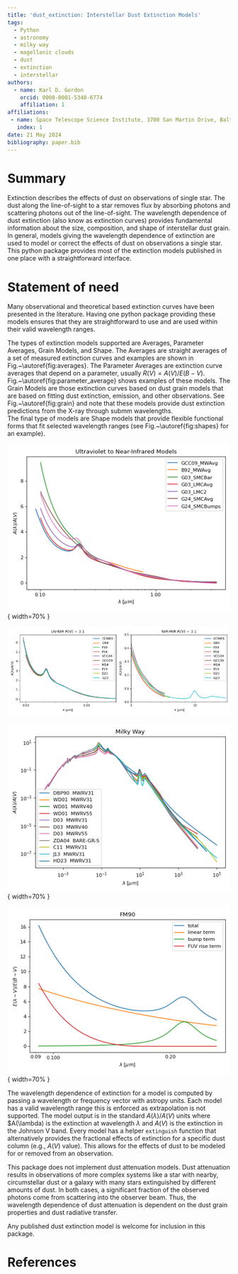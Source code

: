 ```yaml
---
title: 'dust_extinction: Interstellar Dust Extinction Models'
tags:
  - Python
  - astronomy
  - milky way
  - magellanic clouds
  - dust
  - extinction
  - interstellar
authors:
  - name: Karl D. Gordon
    orcid: 0000-0001-5340-6774
    affiliation: 1
affiliations:
 - name: Space Telescope Science Institute, 3700 San Martin Drive, Baltimore, MD, 21218, USA
   index: 1
date: 21 May 2024
bibliography: paper.bib
---
```


# Summary

Extinction describes the effects of dust on observations of single star. The
dust along the line-of-sight to a star removes flux by absorbing photons and
scattering photons out of the line-of-sight. The wavelength dependence of dust
extinction (also know as extinction curves) provides fundamental information
about the size, composition, and shape of interstellar dust grain. In general,
models giving the wavelength dependence of extinction are used to model or
correct the effects of dust on observations a single star. This python package
provides most of the extinction models published in one place with a
straightforward interface.

# Statement of need

Many observational and theoretical based extinction curves have been presented
in the literature. Having one python package providing these models ensures
that they are straightforward to use and are used within their valid wavelength
ranges.

The types of extinction models supported are Averages, Parameter Averages, Grain Models, and Shape.  The Averages are straight averages of a set of measured 
extinction curves and examples are shown in Fig.~\autoref{fig:averages}.  The Parameter Averages are extinction curve averages that depend on a parameter, usually $R(V) = A(V)/E(B-V)$.  Fig.~\autoref{fig:parameter_average} shows examples of these models.  The Grain Models are those extinction curves based on dust grain models that are based on fitting dust extinction, emission, and other observations.  See Fig.~\autoref{fig:grain} and note that these models provide dust extinction predictions from the X-ray through submm wavelengths.  
The final type of models are Shape models that provide flexible functional forms
that fit selected wavelength ranges (see Fig.~\autoref{fig:shapes} for an example).

![Examples of Average models [@Bastiaansen92; @Gordon03; @Gordon09; @Gordon21; @Gordon24].\label{fig:averages}](average_models_uv_nir.png){ width=70% }

![Examples of Parameter Average models [@Cardelli89; @ODonnell94; @Fitzpatrick99; @Fitzpatrick04; @Valencic04; @Gordon09; @MaizApellaniz14; @Fitzpatrick19; @Decleir22; @Gordon23].\label{fig:parameter_averages}](parameter_average_models.png)

![Examples of Grain models [@Desert90; @Weingartner01; @Draine03; @Zubko04; @Compiegne11; @Jones13; @Hensley23].\label{fig:grain}](grain_models.png){ width=70% }

![Examples of a Shape model [@Fitzpatrick90].\label{fig:shapes}](shape_models.png){ width=70% }

The wavelength dependence of extinction for a model is computed by passing a
wavelength or frequency vector with astropy units. Each model has a valid
wavelength range this is enforced as extrapolation is not supported. The model
output is in the standard $A(\lambda)/A(V)$ units where $A(\lambda) is the
extinction at wavelength $\lambda$ and $A(V)$ is the extinction in the Johnson
V band. Every model has a helper `extinguish` function that alternatively
provides the fractional effects of extinction for a specific dust column (e.g.,
$A(V)$ value). This allows for the effects of dust to be modeled for or removed
from an observation.

This package does not implement dust attenuation models. Dust attenuation
results in observations of more complex systems like a star with nearby,
circumstellar dust or a galaxy with many stars extinguished by different
amounts of dust. In both cases, a significant fraction of the observed photons
come from scattering into the observer beam. Thus, the wavelength dependence of
dust attenuation is dependent on the dust grain properties and dust radiative
transfer.

Any published dust extinction model is welcome for inclusion in this package.

# References